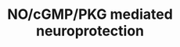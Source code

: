 ---
annotations:
- type: Disease Ontology
  value: dementia
- type: Cell Type Ontology
  value: neuron
- type: Pathway Ontology
  value: signaling pathway
- type: Cell Type Ontology
  value: neural cell
- type: Pathway Ontology
  value: signaling pathway involving second messengers
authors:
- SauerThorben
- Egonw
- Khanspers
- MaintBot
- Laurent
- Eweitz
description: NO/cGMP/PKG mediated Neuroprotection
last-edited: 2021-05-22
organisms:
- Homo sapiens
redirect_from:
- /index.php/Pathway:WP4008
- /instance/WP4008
schema-jsonld:
- '@context': https://schema.org/
  '@id': https://wikipathways.github.io/pathways/WP4008.html
  '@type': Dataset
  creator:
    '@type': Organization
    name: WikiPathways
  description: NO/cGMP/PKG mediated Neuroprotection
  keywords:
  - ''
  - nNOS
  - CNGA4
  - GUCY1A3
  - cAMP
  - K+
  - NFKBIA
  - ACTN2
  - TSPO
  - PDE2
  - Ca2+
  - CNGB3
  - TNF-a
  - Mg2+
  - AMP
  - BNP
  - CNGA2
  - GUCY1B2
  - XIAP
  - NFKB3
  - CAMK2D
  - AKAP9
  - NFKB1
  - NADP
  - O2
  - CAMK2A
  - DLG4
  - CALM1
  - BAD
  - CNGA1
  - GRIN2D
  - 'NO'
  - CAMK2B
  - TBH
  - GRIN2C
  - GUCY1A2
  - eNOS
  - NPR1
  - GUCY1B3
  - Cyclophilin D
  - CNGB1
  - BCL2
  - NADPH
  - CNGA3
  - L-Citrulline
  - GRIN2B
  - PKG2
  - iNOS
  - L-Glutamate
  - Caspase Cascade
  - NEFL
  - CREB1
  - LPS
  - GRIN2A
  - Apoptosis
  - ANP
  - GTP
  - cGMP
  - IFN-Gamma
  - CASP9
  - L-Arginine
  - Cytochrome C
  - IL-1B
  - PDE3
  - GRIN1
  - CAMK2G
  license: CC0
  name: NO/cGMP/PKG mediated neuroprotection
seo: CreativeWork
title: NO/cGMP/PKG mediated neuroprotection
wpid: WP4008
---